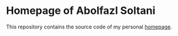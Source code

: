 # Homepage of Abolfazl Soltani

This repository contains the source code of my personal [homepage](https://abolfazlsoltaani.github.io/).